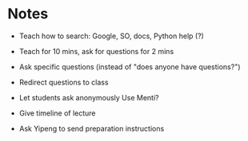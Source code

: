 # Notes

- Teach how to search: Google, SO, docs, Python help (?)
- Teach for 10 mins, ask for questions for 2 mins
- Ask specific questions (instead of "does anyone have questions?")
- Redirect questions to class
- Let students ask anonymously Use Menti?
- Give timeline of lecture

- Ask Yipeng to send preparation instructions
